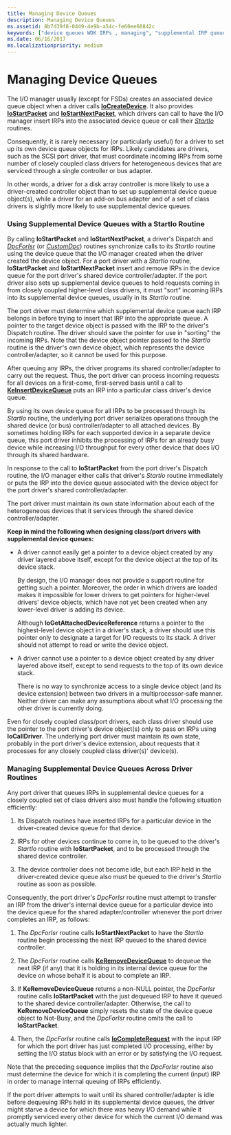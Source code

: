 ```yaml
---
title: Managing Device Queues
description: Managing Device Queues
ms.assetid: 8b7d39f8-0449-4e9b-a54c-fe60ee60842c
keywords: ["device queues WDK IRPs , managing", "supplemental IRP queues WDK kernel", "StartIo routines, supplemental device queues"]
ms.date: 06/16/2017
ms.localizationpriority: medium
---
```


# Managing Device Queues





The I/O manager usually (except for FSDs) creates an associated device queue object when a driver calls [**IoCreateDevice**](/windows-hardware/drivers/ddi/wdm/nf-wdm-iocreatedevice). It also provides [**IoStartPacket**](/windows-hardware/drivers/ddi/ntifs/nf-ntifs-iostartpacket) and [**IoStartNextPacket**](/windows-hardware/drivers/ddi/ntifs/nf-ntifs-iostartnextpacket), which drivers can call to have the I/O manager insert IRPs into the associated device queue or call their [*StartIo*](/windows-hardware/drivers/ddi/wdm/nc-wdm-driver_startio) routines.

Consequently, it is rarely necessary (or particularly useful) for a driver to set up its own device queue objects for IRPs. Likely candidates are drivers, such as the SCSI port driver, that must coordinate incoming IRPs from some number of closely coupled class drivers for heterogeneous devices that are serviced through a single controller or bus adapter.

In other words, a driver for a disk array controller is more likely to use a driver-created controller object than to set up supplemental device queue object(s), while a driver for an add-on bus adapter and of a set of class drivers is slightly more likely to use supplemental device queues.

### Using Supplemental Device Queues with a StartIo Routine

By calling **IoStartPacket** and **IoStartNextPacket**, a driver's Dispatch and [*DpcForIsr*](/windows-hardware/drivers/ddi/wdm/nc-wdm-io_dpc_routine) (or [*CustomDpc*](/windows-hardware/drivers/ddi/wdm/nc-wdm-kdeferred_routine)) routines synchronize calls to its *StartIo* routine using the device queue that the I/O manager created when the driver created the device object. For a port driver with a *StartIo* routine, **IoStartPacket** and **IoStartNextPacket** insert and remove IRPs in the device queue for the port driver's shared device controller/adapter. If the port driver also sets up supplemental device queues to hold requests coming in from closely coupled higher-level class drivers, it must "sort" incoming IRPs into its supplemental device queues, usually in its *StartIo* routine.

The port driver must determine which supplemental device queue each IRP belongs in before trying to insert that IRP into the appropriate queue. A pointer to the target device object is passed with the IRP to the driver's Dispatch routine. The driver should save the pointer for use in "sorting" the incoming IRPs. Note that the device object pointer passed to the *StartIo* routine is the driver's own device object, which represents the device controller/adapter, so it cannot be used for this purpose.

After queuing any IRPs, the driver programs its shared controller/adapter to carry out the request. Thus, the port driver can process incoming requests for all devices on a first-come, first-served basis until a call to [**KeInsertDeviceQueue**](/windows-hardware/drivers/ddi/wdm/nf-wdm-keinsertdevicequeue) puts an IRP into a particular class driver's device queue.

By using its own device queue for all IRPs to be processed through its *StartIo* routine, the underlying port driver serializes operations through the shared device (or bus) controller/adapter to all attached devices. By sometimes holding IRPs for each supported device in a separate device queue, this port driver inhibits the processing of IRPs for an already busy device while increasing I/O throughput for every other device that does I/O through its shared hardware.

In response to the call to **IoStartPacket** from the port driver's Dispatch routine, the I/O manager either calls that driver's *StartIo* routine immediately or puts the IRP into the device queue associated with the device object for the port driver's shared controller/adapter.

The port driver must maintain its own state information about each of the heterogeneous devices that it services through the shared device controller/adapter.

**Keep in mind the following when designing class/port drivers with supplemental device queues:**

-   A driver cannot easily get a pointer to a device object created by any driver layered above itself, except for the device object at the top of its device stack.

    By design, the I/O manager does not provide a support routine for getting such a pointer. Moreover, the order in which drivers are loaded makes it impossible for lower drivers to get pointers for higher-level drivers' device objects, which have not yet been created when any lower-level driver is adding its device.

    Although **IoGetAttachedDeviceReference** returns a pointer to the highest-level device object in a driver's stack, a driver should use this pointer only to designate a target for I/O requests to its stack. A driver should not attempt to read or write the device object.

-   A driver cannot use a pointer to a device object created by any driver layered above itself, except to send requests to the top of its own device stack.

    There is no way to synchronize access to a single device object (and its device extension) between two drivers in a multiprocessor-safe manner. Neither driver can make any assumptions about what I/O processing the other driver is currently doing.

Even for closely coupled class/port drivers, each class driver should use the pointer to the port driver's device object(s) only to pass on IRPs using **IoCallDriver**. The underlying port driver must maintain its own state, probably in the port driver's device extension, about requests that it processes for any closely coupled class driver(s)' device(s).

### Managing Supplemental Device Queues Across Driver Routines

Any port driver that queues IRPs in supplemental device queues for a closely coupled set of class drivers also must handle the following situation efficiently:

1.  Its Dispatch routines have inserted IRPs for a particular device in the driver-created device queue for that device.

2.  IRPs for other devices continue to come in, to be queued to the driver's *StartIo* routine with **IoStartPacket**, and to be processed through the shared device controller.

3.  The device controller does not become idle, but each IRP held in the driver-created device queue also must be queued to the driver's *StartIo* routine as soon as possible.

Consequently, the port driver's *DpcForIsr* routine must attempt to transfer an IRP from the driver's internal device queue for a particular device into the device queue for the shared adapter/controller whenever the port driver completes an IRP, as follows:

1.  The *DpcForIsr* routine calls **IoStartNextPacket** to have the *StartIo* routine begin processing the next IRP queued to the shared device controller.

2.  The *DpcForIsr* routine calls [**KeRemoveDeviceQueue**](/windows-hardware/drivers/ddi/wdm/nf-wdm-keremovedevicequeue) to dequeue the next IRP (if any) that it is holding in its internal device queue for the device on whose behalf it is about to complete an IRP.

3.  If **KeRemoveDeviceQueue** returns a non-NULL pointer, the *DpcForIsr* routine calls **IoStartPacket** with the just dequeued IRP to have it queued to the shared device controller/adapter. Otherwise, the call to **KeRemoveDeviceQueue** simply resets the state of the device queue object to Not-Busy, and the *DpcForIsr* routine omits the call to **IoStartPacket**.

4.  Then, the *DpcForIsr* routine calls [**IoCompleteRequest**](/windows-hardware/drivers/ddi/wdm/nf-wdm-iocompleterequest) with the input IRP for which the port driver has just completed I/O processing, either by setting the I/O status block with an error or by satisfying the I/O request.

Note that the preceding sequence implies that the *DpcForIsr* routine also must determine the device for which it is completing the current (input) IRP in order to manage internal queuing of IRPs efficiently.

If the port driver attempts to wait until its shared controller/adapter is idle before dequeuing IRPs held in its supplemental device queues, the driver might starve a device for which there was heavy I/O demand while it promptly serviced every other device for which the current I/O demand was actually much lighter.

 

